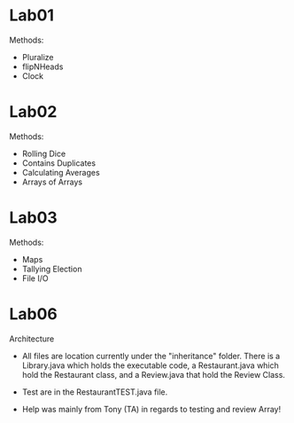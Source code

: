 # Lab01

Methods:

- Pluralize
- flipNHeads
- Clock


# Lab02

Methods:

- Rolling Dice
- Contains Duplicates
- Calculating Averages
- Arrays of Arrays


# Lab03

Methods:

- Maps
- Tallying Election
- File I/O

# Lab06

Architecture
- All files are location currently under the "inheritance" folder. There is a Library.java which holds the executable code,
  a Restaurant.java which hold the Restaurant class, and a Review.java that hold the Review Class.

- Test are in the RestaurantTEST.java file.

- Help was mainly from Tony (TA) in regards to testing and review Array!